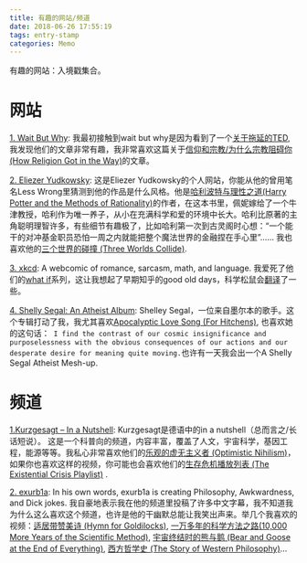 ```yaml
---
title: 有趣的网站/频道
date: 2018-06-26 17:55:19
tags: entry-stamp
categories: Memo
---
```


有趣的网站：入境戳集合。

<!--more-->

# 网站

[1. Wait But Why](): 我最初接触到wait but why是因为看到了一个[关于拖延的TED](https://www.ted.com/talks/tim_urban_inside_the_mind_of_a_master_procrastinator), 我发现他们的文章非常有趣，我非常喜欢这篇关于[信仰和宗教/为什么宗教阻碍你 (How Religion Got in the Way)](https://waitbutwhy.com/2014/10/how-religion-got-in-the-way.html)的文章。

[2. Eliezer Yudkowsky](http://yudkowsky.net/): 这是Eliezer Yudkowsky的个人网站，你能从他的曾用笔名Less Wrong里猜测到他的作品是什么风格。他是[哈利波特与理性之道(Harry Potter and the Methods of Rationality)](http://www.hpmor.com)的作者，在这本书里，佩妮嫁给了一个牛津教授，哈利作为唯一养子，从小在充满科学和爱的环境中长大。哈利比原著的主角聪明理智许多，有些细节有趣极了，比如哈利第一次到古灵阁时心想：“一个能干的对冲基金职员恐怕一周之内就能把整个魔法世界的金融捏在手心里”…… 我也喜欢他的[三个世界的碰撞 (Three Worlds Collide)](https://www.lesswrong.com/posts/n5TqCuizyJDfAPjkr/the-baby-eating-aliens-1-8). 

[3. xkcd](https://xkcd.com/): A webcomic of romance, sarcasm, math, and language. 我爱死了他们的[what if](https://what-if.xkcd.com/)系列，这让我想起了早期知乎的good old days，科学松鼠会[翻译](http://songshuhui.net/archives/tag/what-if)了一些。

[4. Shelly Segal: An Atheist Album](https://shelleysegal.bandcamp.com/album/an-atheist-album): Shelley Segal，一位来自墨尔本的歌手。这个专辑打动了我，我尤其喜欢[Apocalyptic Love Song (For Hitchens)](https://shelleysegal.bandcamp.com/track/apocalyptic-love-song-for-hitchens), 也喜欢她的这句话：` I find the contrast of our cosmic insignificance and purposelessness with the obvious consequences of our actions and our desperate desire for meaning quite moving.`也许有一天我会出一个A Shelly Segal Atheist Mesh-up.



# 频道

[1.Kurzgesagt – In a Nutshell](https://www.youtube.com/channel/UCsXVk37bltHxD1rDPwtNM8Q): Kurzgesagt是德语中的in a nutshell（总而言之/长话短说）。 这是一个科普向的频道，内容丰富，覆盖了人文，宇宙科学，基因工程，能源等等。我私心非常喜欢他们的[乐观的虚无主义者 (Optimistic Nihilism)](https://www.youtube.com/watch?v=MBRqu0YOH14&t=40s)，如果你也喜欢这样的视频，你可能也会喜欢他们的[生存危机播放列表 (The Existential Crisis Playlist)](https://www.youtube.com/watch?v=ijFm6DxNVyI&list=PLFs4vir_WsTxontcYm5ctqp89cNBJKNrs) .

[2. exurb1a](https://www.youtube.com/channel/UCimiUgDLbi6P17BdaCZpVbg): In his own words, exurb1a is creating Philosophy, Awkwardness, and Dick jokes. 我自豪地表示我在他的频道里投稿了许多中文字幕，我不知道我为什么这么喜欢这个频道，也许是他的干幽默总能让我笑出声来。举几个我喜欢的视频：[适居带赞美诗 (Hymn for Goldilocks)](https://www.youtube.com/watch?v=V_Ac-SVYI48),  [一万多年的科学方法之路(10,000 More Years of the Scientific Method)](https://www.youtube.com/watch?v=qE0UimODxNg), [宇宙终结时的熊与鹅 (Bear and Goose at the End of Everything)](https://www.youtube.com/watch?v=3N5lgUgAQ-g),  [西方哲学史 (The Story of Western Philosophy)](https://www.youtube.com/watch?v=QkP4g9e86qA)...